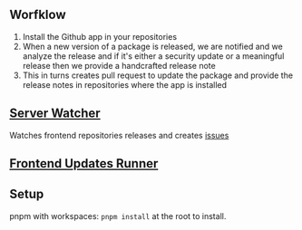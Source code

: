 ## Worfklow

1. Install the Github app in your repositories
2. When a new version of a package is released, we are notified and we analyze the release and if it's either a security update or a meaningful release then we provide a handcrafted release note
3. This in turns creates pull request to update the package and provide the release notes in repositories where the app is installed

## [Server Watcher](./packages/server-watcher/README.md)

Watches frontend repositories releases and creates [issues](https://github.com/simple-frontend-dev/update-watcher/issues)

## [Frontend Updates Runner](./packages/frontend-updates-runner/README.md)

## Setup

pnpm with workspaces: `pnpm install` at the root to install.
